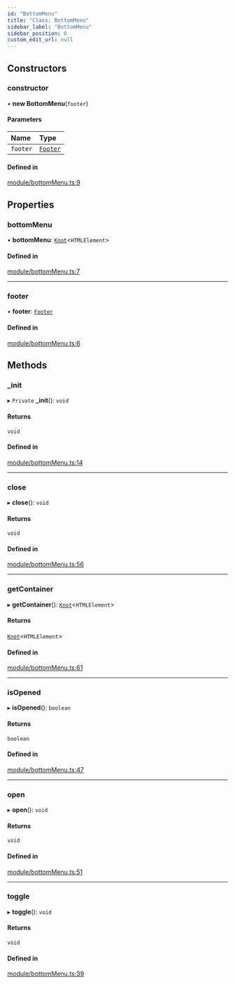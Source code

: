 ```yaml
---
id: "BottomMenu"
title: "Class: BottomMenu"
sidebar_label: "BottomMenu"
sidebar_position: 0
custom_edit_url: null
---
```


## Constructors

### constructor

• **new BottomMenu**(`footer`)

#### Parameters

| Name | Type |
| :------ | :------ |
| `footer` | [`Footer`](Footer.md) |

#### Defined in

[module/bottomMenu.ts:9](https://github.com/siposdani87/sui-js/blob/ad456a5/src/module/bottomMenu.ts#L9)

## Properties

### bottomMenu

• **bottomMenu**: [`Knot`](Knot.md)<`HTMLElement`\>

#### Defined in

[module/bottomMenu.ts:7](https://github.com/siposdani87/sui-js/blob/ad456a5/src/module/bottomMenu.ts#L7)

___

### footer

• **footer**: [`Footer`](Footer.md)

#### Defined in

[module/bottomMenu.ts:6](https://github.com/siposdani87/sui-js/blob/ad456a5/src/module/bottomMenu.ts#L6)

## Methods

### \_init

▸ `Private` **_init**(): `void`

#### Returns

`void`

#### Defined in

[module/bottomMenu.ts:14](https://github.com/siposdani87/sui-js/blob/ad456a5/src/module/bottomMenu.ts#L14)

___

### close

▸ **close**(): `void`

#### Returns

`void`

#### Defined in

[module/bottomMenu.ts:56](https://github.com/siposdani87/sui-js/blob/ad456a5/src/module/bottomMenu.ts#L56)

___

### getContainer

▸ **getContainer**(): [`Knot`](Knot.md)<`HTMLElement`\>

#### Returns

[`Knot`](Knot.md)<`HTMLElement`\>

#### Defined in

[module/bottomMenu.ts:61](https://github.com/siposdani87/sui-js/blob/ad456a5/src/module/bottomMenu.ts#L61)

___

### isOpened

▸ **isOpened**(): `boolean`

#### Returns

`boolean`

#### Defined in

[module/bottomMenu.ts:47](https://github.com/siposdani87/sui-js/blob/ad456a5/src/module/bottomMenu.ts#L47)

___

### open

▸ **open**(): `void`

#### Returns

`void`

#### Defined in

[module/bottomMenu.ts:51](https://github.com/siposdani87/sui-js/blob/ad456a5/src/module/bottomMenu.ts#L51)

___

### toggle

▸ **toggle**(): `void`

#### Returns

`void`

#### Defined in

[module/bottomMenu.ts:39](https://github.com/siposdani87/sui-js/blob/ad456a5/src/module/bottomMenu.ts#L39)
